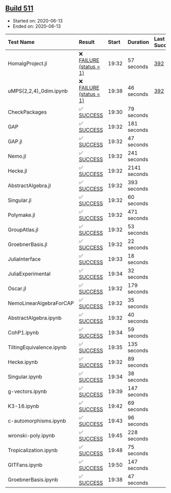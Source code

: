 ## [Build 511](https://oscarci.mathematik.uni-kl.de/job/oscar-julia-1.4/511/)

* Started on: 2020-06-13
* Ended on: 2020-06-13

| Test Name    | Result | Start | Duration | Last Success | First Failure |
|:-------------|:-------|:------|:---------|:-------------|:--------------|
| HomalgProject.jl | ❌ [FAILURE (status = 1)](https://oscarci.mathematik.uni-kl.de/job/oscar-julia-1.4/511/artifact/logs/build-511/HomalgProject.jl.log) | 19:32 | 57 seconds | [392](https://oscarci.mathematik.uni-kl.de/job/oscar-julia-1.4/392/) | [393](https://oscarci.mathematik.uni-kl.de/job/oscar-julia-1.4/393/) |
| uMPS(2,2,4)_0dim.ipynb | ❌ [FAILURE (status = 1)](https://oscarci.mathematik.uni-kl.de/job/oscar-julia-1.4/511/artifact/logs/build-511/uMPS-2-2-4-_0dim.ipynb.log) | 19:38 | 46 seconds | [392](https://oscarci.mathematik.uni-kl.de/job/oscar-julia-1.4/392/) | [393](https://oscarci.mathematik.uni-kl.de/job/oscar-julia-1.4/393/) |
| CheckPackages | ✅ [SUCCESS](https://oscarci.mathematik.uni-kl.de/job/oscar-julia-1.4/511/artifact/logs/build-511/CheckPackages.log) | 19:30 | 79 seconds |  |  |
| GAP | ✅ [SUCCESS](https://oscarci.mathematik.uni-kl.de/job/oscar-julia-1.4/511/artifact/logs/build-511/GAP.log) | 19:32 | 181 seconds |  |  |
| GAP.jl | ✅ [SUCCESS](https://oscarci.mathematik.uni-kl.de/job/oscar-julia-1.4/511/artifact/logs/build-511/GAP.jl.log) | 19:32 | 47 seconds |  |  |
| Nemo.jl | ✅ [SUCCESS](https://oscarci.mathematik.uni-kl.de/job/oscar-julia-1.4/511/artifact/logs/build-511/Nemo.jl.log) | 19:32 | 241 seconds |  |  |
| Hecke.jl | ✅ [SUCCESS](https://oscarci.mathematik.uni-kl.de/job/oscar-julia-1.4/511/artifact/logs/build-511/Hecke.jl.log) | 19:32 | 2141 seconds |  |  |
| AbstractAlgebra.jl | ✅ [SUCCESS](https://oscarci.mathematik.uni-kl.de/job/oscar-julia-1.4/511/artifact/logs/build-511/AbstractAlgebra.jl.log) | 19:32 | 393 seconds |  |  |
| Singular.jl | ✅ [SUCCESS](https://oscarci.mathematik.uni-kl.de/job/oscar-julia-1.4/511/artifact/logs/build-511/Singular.jl.log) | 19:32 | 60 seconds |  |  |
| Polymake.jl | ✅ [SUCCESS](https://oscarci.mathematik.uni-kl.de/job/oscar-julia-1.4/511/artifact/logs/build-511/Polymake.jl.log) | 19:32 | 471 seconds |  |  |
| GroupAtlas.jl | ✅ [SUCCESS](https://oscarci.mathematik.uni-kl.de/job/oscar-julia-1.4/511/artifact/logs/build-511/GroupAtlas.jl.log) | 19:32 | 53 seconds |  |  |
| GroebnerBasis.jl | ✅ [SUCCESS](https://oscarci.mathematik.uni-kl.de/job/oscar-julia-1.4/511/artifact/logs/build-511/GroebnerBasis.jl.log) | 19:32 | 22 seconds |  |  |
| JuliaInterface | ✅ [SUCCESS](https://oscarci.mathematik.uni-kl.de/job/oscar-julia-1.4/511/artifact/logs/build-511/JuliaInterface.log) | 19:33 | 18 seconds |  |  |
| JuliaExperimental | ✅ [SUCCESS](https://oscarci.mathematik.uni-kl.de/job/oscar-julia-1.4/511/artifact/logs/build-511/JuliaExperimental.log) | 19:34 | 32 seconds |  |  |
| Oscar.jl | ✅ [SUCCESS](https://oscarci.mathematik.uni-kl.de/job/oscar-julia-1.4/511/artifact/logs/build-511/Oscar.jl.log) | 19:32 | 179 seconds |  |  |
| NemoLinearAlgebraForCAP | ✅ [SUCCESS](https://oscarci.mathematik.uni-kl.de/job/oscar-julia-1.4/511/artifact/logs/build-511/NemoLinearAlgebraForCAP.log) | 19:32 | 35 seconds |  |  |
| AbstractAlgebra.ipynb | ✅ [SUCCESS](https://oscarci.mathematik.uni-kl.de/job/oscar-julia-1.4/511/artifact/logs/build-511/AbstractAlgebra.ipynb.log) | 19:32 | 40 seconds |  |  |
| CohP1.ipynb | ✅ [SUCCESS](https://oscarci.mathematik.uni-kl.de/job/oscar-julia-1.4/511/artifact/logs/build-511/CohP1.ipynb.log) | 19:34 | 59 seconds |  |  |
| TiltingEquivalence.ipynb | ✅ [SUCCESS](https://oscarci.mathematik.uni-kl.de/job/oscar-julia-1.4/511/artifact/logs/build-511/TiltingEquivalence.ipynb.log) | 19:35 | 135 seconds |  |  |
| Hecke.ipynb | ✅ [SUCCESS](https://oscarci.mathematik.uni-kl.de/job/oscar-julia-1.4/511/artifact/logs/build-511/Hecke.ipynb.log) | 19:32 | 89 seconds |  |  |
| Singular.ipynb | ✅ [SUCCESS](https://oscarci.mathematik.uni-kl.de/job/oscar-julia-1.4/511/artifact/logs/build-511/Singular.ipynb.log) | 19:34 | 38 seconds |  |  |
| g-vectors.ipynb | ✅ [SUCCESS](https://oscarci.mathematik.uni-kl.de/job/oscar-julia-1.4/511/artifact/logs/build-511/g-vectors.ipynb.log) | 19:39 | 147 seconds |  |  |
| K3-16.ipynb | ✅ [SUCCESS](https://oscarci.mathematik.uni-kl.de/job/oscar-julia-1.4/511/artifact/logs/build-511/K3-16.ipynb.log) | 19:42 | 69 seconds |  |  |
| c-automorphisms.ipynb | ✅ [SUCCESS](https://oscarci.mathematik.uni-kl.de/job/oscar-julia-1.4/511/artifact/logs/build-511/c-automorphisms.ipynb.log) | 19:43 | 96 seconds |  |  |
| wronski-poly.ipynb | ✅ [SUCCESS](https://oscarci.mathematik.uni-kl.de/job/oscar-julia-1.4/511/artifact/logs/build-511/wronski-poly.ipynb.log) | 19:45 | 228 seconds |  |  |
| Tropicalization.ipynb | ✅ [SUCCESS](https://oscarci.mathematik.uni-kl.de/job/oscar-julia-1.4/511/artifact/logs/build-511/Tropicalization.ipynb.log) | 19:48 | 75 seconds |  |  |
| GITFans.ipynb | ✅ [SUCCESS](https://oscarci.mathematik.uni-kl.de/job/oscar-julia-1.4/511/artifact/logs/build-511/GITFans.ipynb.log) | 19:50 | 147 seconds |  |  |
| GroebnerBasis.ipynb | ✅ [SUCCESS](https://oscarci.mathematik.uni-kl.de/job/oscar-julia-1.4/511/artifact/logs/build-511/GroebnerBasis.ipynb.log) | 19:38 | 47 seconds |  |  |
